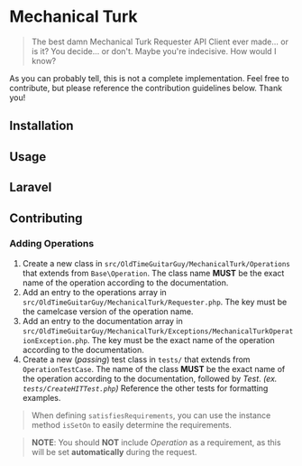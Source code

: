 Mechanical Turk
================
> The best damn Mechanical Turk Requester API Client ever made...
> or is it? You decide... or don't. Maybe you're indecisive. How would I know?

As you can probably tell, this is not a complete implementation. Feel free to contribute, but please reference the contribution guidelines below. Thank you!

Installation
-------------

Usage
-------------

Laravel
-------------

Contributing
-------------

### Adding Operations
1. Create a new class in `src/OldTimeGuitarGuy/MechanicalTurk/Operations` that extends from `Base\Operation`. The class name **MUST** be the exact name of the operation according to the documentation.
2. Add an entry to the operations array in `src/OldTimeGuitarGuy/MechanicalTurk/Requester.php`. The key must be the camelcase version of the operation name.
3. Add an entry to the documentation array in `src/OldTimeGuitarGuy/MechanicalTurk/Exceptions/MechanicalTurkOperationException.php`. The key must be the exact name of the operation according to the documentation.
4. Create a new (_passing_) test class in `tests/` that extends from `OperationTestCase`. The name of the class **MUST** be the exact name of the operation according to the documentation, followed by _Test_. _(ex. `tests/CreateHITTest.php`)_ Reference the other tests for formatting examples.

> When defining `satisfiesRequirements`, you can use the instance method `isSetOn` to easily determine the requirements.

> **NOTE**: You should **NOT** include _Operation_ as a requirement, as this will be set **automatically** during the request.
